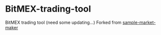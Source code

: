 # BitMEX-trading-tool
BitMEX trading tool (need some updating...)
Forked from [sample-market-maker](https://github.com/BitMEX/sample-market-maker)
